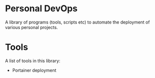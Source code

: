 # Personal DevOps

A library of programs (tools, scripts etc) to automate the deployment of various personal projects.

# Tools

A list of tools in this library:

- Portainer deployment
